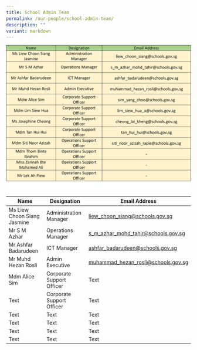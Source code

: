 ```yaml
---
title: School Admin Team
permalink: /our-people/school-admin-team/
description: ""
variant: markdown
---
```

![](/images/Staff%20List/school%20admin%20team.jpg)

| Name | Designation | Email Address |
| -------- | -------- | -------- |
| Ms Liew Choon Siang Jasmine     | Administration Manager     | liew_choon_siang@schools.gov.sg     |
| Mr S M Azhar    | Operations Manager     | s_m_azhar_mohd_tahir@schools.gov.sg     |
| Mr Ashfar Badarudeen     | ICT Manager     | ashfar_badarudeen@schools.gov.sg     |
| Mr Muhd Hezan Rosli     | Admin Executive     | muhammad_hezan_rosli@schools.gov.sg     |
| Mdm Alice Sim     | Corporate Support Officer     | Text     |
| Text     | Corporate Support Officer     | Text     |
| Text     | Text     | Text     |
| Text     | Text     | Text     |
| Text     | Text     | Text     |
| Text     | Text     | Text     |